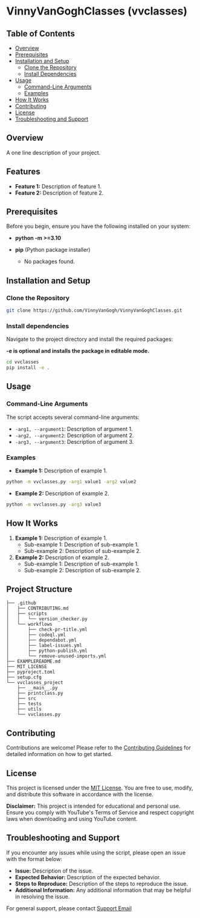 # VinnyVanGoghClasses (vvclasses)

## Table of Contents 
- [Overview](#overview)
- [Prerequisites](#prerequisites)
- [Installation and Setup](#installation-and-setup)
  - [Clone the Repository](#clone-the-repository)
  - [Install Dependencies](#install-dependencies)
- [Usage](#usage)
    - [Command-Line Arguments](#command-line-arguments)
    - [Examples](#examples)
- [How It Works](#how-it-works)
- [Contributing](#contributing)
- [License](#license)
- [Troubleshooting and Support](#troubleshooting-and-support)
    
## Overview

A one line description of your project.

## Features 

- **Feature 1:** Description of feature 1.
- **Feature 2:** Description of feature 2.

## Prerequisites 

Before you begin, ensure you have the following installed on your system:

- **python -m >=3.10**
- **pip** (Python package installer)

    - No packages found.

## Installation and Setup

### Clone the Repository 

```bash
git clone https://github.com/VinnyVanGogh/VinnyVanGoghClasses.git
```

### Install dependencies

Navigate to the project directory and install the required packages:

**-e is optional and installs the package in editable mode.**

```bash
cd vvclasses
pip install -e .
```

## Usage 

### Command-Line Arguments 

The script accepts several command-line arguments: 

- `-arg1, --argument1`: Description of argument 1. 
- `-arg2, --argument2`: Description of argument 2. 
- `-arg3, --argument3`: Description of argument 3. 

### Examples 

- **Example 1:** Description of example 1. 

```bash
python -m vvclasses.py -arg1 value1 -arg2 value2
```

- **Example 2:** Description of example 2.

```bash
python -m vvclasses.py -arg3 value3
```

## How It Works 

1. **Example 1:** Description of example 1.
    - Sub-example 1: Description of sub-example 1.
    - Sub-example 2: Description of sub-example 2.
2. **Example 2:** Description of example 2.
    - Sub-example 1: Description of sub-example 1.
    - Sub-example 2: Description of sub-example 2.


## Project Structure

```text
├── .github
│   ├── CONTRIBUTING.md
│   ├── scripts
│   │   └── version_checker.py
│   └── workflows
│       ├── check-pr-title.yml
│       ├── codeql.yml
│       ├── dependabot.yml
│       ├── label-issues.yml
│       ├── python-publish.yml
│       └── remove-unused-imports.yml
├── EXAMPLEREADME.md
├── MIT_LICENSE
├── pyproject.toml
├── setup.cfg
└── vvclasses_project
    ├── __main__.py
    ├── printclass.py
    ├── src
    ├── tests
    ├── utils
    └── vvclasses.py
```

## Contributing 

Contributions are welcome! Please refer to the [Contributing Guidelines](.github/CONTRIBUTING.md) for detailed information on how to get started.


## License 

This project is licensed under the [MIT License](MIT_LICENSE). You are free to use, modify, and distribute this software in accordance with the license. 

**Disclaimer:** This project is intended for educational and personal use. Ensure you comply with YouTube's Terms of Service and respect copyright laws when downloading and using YouTube content.


## Troubleshooting and Support 

If you encounter any issues while using the script, please open an issue with the format below:

- **Issue:** Description of the issue.
- **Expected Behavior:** Description of the expected behavior.
- **Steps to Reproduce:** Description of the steps to reproduce the issue.
- **Additional Information:** Any additional information that may be helpful in resolving the issue.

For general support, please contact [Support Email](mailto:computerscience@vinny-van-gogh.com)
